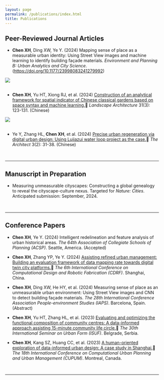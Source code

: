 ```yaml
---
layout: page
permalink: /publications/index.html
title: Publications
---
```


## Peer-Reviewed Journal Articles

- **Chen XH**, Ding XW, Ye Y. (2024) Mapping sense of place as a measurable urban identity: Using Street View images and machine learning to identify building façade materials. *Environment and Planning B: Urban Analytics and City Science*. (https://doi.org/10.1177/23998083241279992) <br>

<div class="first">
<img src="/images/R1.jpg">
</div>
<br>

- **Chen XH**, Yu HT, Xiong RJ, et al. (2024) [Construction of an analytical framework for spatial indicator of Chinese classical gardens based on space syntax and machine learning.](https://XinghanChen1999.github.io/file/JA-Landscape-Architecture.pdf)🔗 *Landscape Architecture* 31(3): 123-131. (Chinese) <br>

<div class="first">
<img src="/images/R2.jpg">
</div>
<br>

- Ye Y, Zhang HL, **Chen XH**, et al. (2024) [Precise urban regeneration via digital urban design: Using Lujiazui water loop project as the case.](https://XinghanChen1999.github.io/file/JA-The-Architect.pdf)🔗 *The Architect* 3(2): 31-38. (Chinese) 

  <br>


---

## Manuscript in Preparation

- Measuring unmeasurable cityscapes: Constructing a global genealogy to reveal the cityscape-culture nexus. 
Targeted for *Nature: Cities*. Anticipated submission: September, 2024.<br>

  <br>


---

## Conference Papers

- **Chen XH**, Ye Y. (2024) Intelligent redelineation and feature analysis of urban historical areas. *The 64th Association of Collegiate Schools of Planning (ACSP)*. Seattle, America. (Accepted)

- **Chen XH**, Zhang YP, Ye Y. (2024) [Assisting refined urban management: Building an evaluation framework of data mapping rate towards digital twin city platforms.](https://XinghanChen1999.github.io/file/CDRF_1229.pdf)🔗 *The 6th International Conference on Computational Design and Robotic Fabrication (CDRF)*. Shanghai, China.

- **Chen XH**, Ding XW, He HY, et al. (2024) Measuring sense of place as an unmeasurable urban environment: Using Street View images and CNN to detect building façade materials. *The 28th International Conference Association People-environment Studies (IAPS)*. Barcelona, Spain. (Abstract)

- **Chen XH**, Yu HT, Zhang HL, et al. (2023) [Evaluating and optimizing the functional composition of community centres: A data-informed approach assisting 15-minute community life circle.](https://XinghanChen1999.github.io/file/ISUF.pdf)🔗 *The 30th International Seminar on Urban Form (ISUF)*. Belgrade, Serbia.

- **Chen XH**, Kang SZ, Huang CC, et al. (2023) [A human-oriented exploration of data-informed urban design: A case study in Shanghai.](https://XinghanChen1999.github.io/file/CUPUM_2023.pdf)🔗 *The 18th International Conference on Computational Urban Planning and Urban Management (CUPUM)*. Montreal, Canada.

  <br>


---

